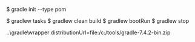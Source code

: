 $ gradle init --type pom

$ gradlew tasks
$ gradlew clean build
$ gradlew bootRun
$ gradlew stop

..\gradle\wrapper
distributionUrl=file\:/c:/tools/gradle-7.4.2-bin.zip
